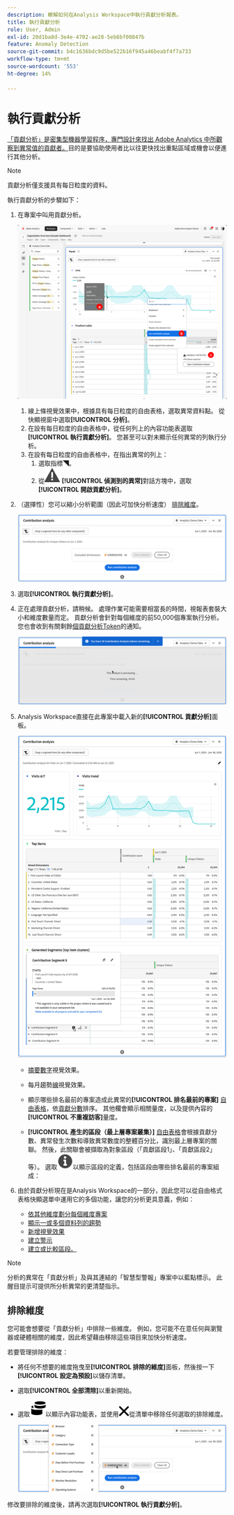 ```yaml
---
description: 瞭解如何在Analysis Workspace中執行貢獻分析報表。
title: 執行貢獻分析
role: User, Admin
exl-id: 20d1ba8d-3e4e-4702-ae28-5eb6bf00847b
feature: Anomaly Detection
source-git-commit: b4c1636bdc9d5be522b16f945a46beabf4f7a733
workflow-type: tm+mt
source-wordcount: '553'
ht-degree: 14%

---
```


# 執行貢獻分析

[「貢獻分析」是密集型機器學習程序，專門設計來找出 Adobe Analytics 中所觀察到異常值的貢獻者。](/help/analyze/analysis-workspace/c-anomaly-detection/anomaly-detection.md#contribution-analysis)目的是要協助使用者比以往更快找出重點區域或機會以便進行其他分析。

>[!NOTE]
>
>貢獻分析僅支援具有每日粒度的資料。

執行貢獻分析的步驟如下：

1. 在專案中叫用貢獻分析。

   ![執行貢獻分析](assets/run-contribution-analysis.png)

   1. 線上條視覺效果中，根據具有每日粒度的自由表格，選取異常資料點。 從快顯視窗中選取&#x200B;**[!UICONTROL 分析]**。
   1. 在設有每日粒度的自由表格中，從任何列上的內容功能表選取&#x200B;**[!UICONTROL 執行貢獻分析]**。 您甚至可以對未顯示任何異常的列執行分析。
   1. 在設有每日粒度的自由表格中，在指出異常的列上：
      1. 選取指標◥。
      1. 從![警示](/help/assets/icons/Alert.svg) **[!UICONTROL 偵測到的異常]**&#x200B;對話方塊中，選取&#x200B;**[!UICONTROL 開啟貢獻分析]**。



1. （選擇性）您可以縮小分析範圍（因此可加快分析速度） [排除維度](#exclude-dimensions)。

   ![排除貢獻分析中的維度](assets/excluding-dimensions.png)

1. 選取&#x200B;**[!UICONTROL 執行貢獻分析]**。

1. 正在處理貢獻分析，請稍候。 處理作業可能需要相當長的時間，視報表套裝大小和維度數量而定。 貢獻分析會針對每個維度的前50,000個專案執行分析。 您也會收到有關剩餘[個貢獻分析Token](anomaly-detection.md#contribution-analysis-tokens)的通知。

   ![貢獻分析正在執行](assets/contribution-analysis-executing.png)

1. Analysis Workspace直接在此專案中載入新的&#x200B;**[!UICONTROL 貢獻分析]**&#x200B;面板。

   ![貢獻分析面板](assets/contribution-analysis.png)

   * [摘要數字](/help/analyze/analysis-workspace/visualizations/summary-number-change.md)視覺效果。
   * 每月趨勢[線](/help/analyze/analysis-workspace/visualizations/line.md)視覺效果。
   * 顯示哪些排名最前的專案造成此異常的&#x200B;**[!UICONTROL 排名最前的專案]** [自由表格](/help/analyze/analysis-workspace/visualizations/freeform-table/freeform-table.md)，依[貢獻分數](/help/analyze/analysis-workspace/c-anomaly-detection/anomaly-detection.md#contribution-analysis)排序。 其他欄會顯示相關量度，以及提供內容的&#x200B;**[!UICONTROL 不重複訪客]**&#x200B;量度。

   * **[!UICONTROL 產生的區段（最上層專案叢集）]** [自由表格](/help/analyze/analysis-workspace/visualizations/freeform-table/freeform-table.md)會根據貢獻分數、異常發生次數和導致異常數度的整體百分比，識別最上層專案的關聯。 然後，此關聯會被擷取為對象區段（「貢獻區段1」、「貢獻區段2」等）。 選取![資訊](/help/assets/icons/Info.svg)以顯示區段的定義，包括區段由哪些排名最前的專案組成：


1. 由於貢獻分析現在是Analysis Workspace的一部分，因此您可以從自由格式表格快顯選單中運用它的多個功能，讓您的分析更具意義，例如：

   * [依其他維度劃分每個維度專案](/help/analyze/analysis-workspace/components/dimensions/t-breakdown-fa.md)
   * [顯示一或多個資料列的趨勢](/help/analyze/analysis-workspace/home.md#section_34930C967C104C2B9092BA8DCF2BF81A)
   * [新增視覺效果](/help/analyze/analysis-workspace/visualizations/freeform-analysis-visualizations.md)
   * [建立警示](/help/components/c-alerts/intellligent-alerts.md)
   * [建立或比較區段。](/help/analyze/analysis-workspace/c-panels/c-segment-comparison/segment-comparison.md)

>[!NOTE]
>
>分析的異常在「貢獻分析」及與其連結的「智慧型警報」專案中以藍點標示。 此醒目提示可提供所分析異常的更清楚指示。


## 排除維度

您可能會想要從「貢獻分析」中排除一些維度。 例如，您可能不在意任何與瀏覽器或硬體相關的維度，因此希望藉由移除這些項目來加快分析速度。

若要管理排除的維度：

* 將任何不想要的維度拖曳至&#x200B;**[!UICONTROL 排除的維度]**&#x200B;面板，然後按一下&#x200B;**[!UICONTROL 設定為預設]**&#x200B;以儲存清單。

* 選取&#x200B;**[!UICONTROL 全部清除]**&#x200B;以重新開始。

* 選取![維度](/help/assets/icons/Dimensions.svg)以顯示內容功能表，並使用![CrossSize400](/help/assets/icons/CrossSize400.svg)從清單中移除任何選取的排除維度。

  ![](assets/excluded-dimensions-list.png)

修改要排除的維度後，請再次選取&#x200B;**[!UICONTROL 執行貢獻分析]**。

